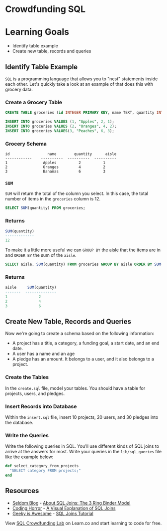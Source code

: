 # Crowdfunding SQL

# Learning Goals

- Identify table example  
- Create new table, records and queries

## Identify Table Example

`SQL` is a programming language that allows you to "nest" statements inside each other. Let's quickly take a look at an example of that does this with grocery data.

### Create a Grocery Table

```sql
CREATE TABLE groceries (id INTEGER PRIMARY KEY, name TEXT, quantity INTEGER, aisle INTEGER);

INSERT INTO groceries VALUES (1, "Apples", 2, 1);
INSERT INTO groceries VALUES (2, "Oranges", 4, 2);
INSERT INTO groceries VALUES(3, "Peaches", 6, 3);
```

### Grocery Schema
```
id                 name        quantity      aisle       
------------    ----------  ----------  ----------  
1                Apples          2          1
2                Oranges         4          2    
3                Bananas         6          3   
```

### `SUM`

`SUM` will return the total of the column you select. In this case, the total number of items in the `groceries` column is 12.

```sql
SELECT SUM(quantity) FROM groceries;
```

### Returns

```sql
SUM(quantity)
-------------
12
```

To make it a little more useful we can `GROUP BY` the aisle that the items are in and `ORDER BY` the sum of the `aisle`.

```sql
SELECT aisle, SUM(quantity) FROM groceries GROUP BY aisle ORDER BY SUM(quantity);
```

### Returns
```sql
aisle	  SUM(quantity)
-------  --------------
1	           2
2	           4
3	           6
```

## Create New Table, Records and Queries

Now we're going to create a schema based on the following information:

- A project has a title, a category, a funding goal, a start date, and an end date.
- A user has a name and an age
- A pledge has an amount. It belongs to a user, and it also belongs to a project.

### Create the Tables

In the `create.sql` file, model your tables. You should have a table for projects, users, and pledges.

### Insert Records into Database

Within the `insert.sql` file, insert 10 projects, 20 users, and 30 pledges into the database.

### Write the Queries

Write the following queries in SQL. You'll use different kinds of SQL joins to arrive at the answers for most. Write your queries in the `lib/sql_queries` file like the example below:
```ruby
def select_category_from_projects
  "SELECT category FROM projects;"
end
```

## Resources
* [Seldom Blog](http://blog.seldomatt.com/) - [About SQL Joins: The 3 Ring Binder Model](http://blog.seldomatt.com/blog/2012/10/17/about-sql-joins-the-3-ring-binder-model/)
* [Coding Horror](http://blog.codinghorror.com/) - [A Visual Explanation of SQL Joins](http://blog.codinghorror.com/a-visual-explanation-of-sql-joins/)
* [Geeky is Awesome](http://geekyisawesome.blogspot.com/) - [SQL Joins Tutorial](http://geekyisawesome.blogspot.com/2011/03/sql-joins-tutorial.html)

<p data-visibility='hidden'>View <a href='https://learn.co/lessons/sql-crowdfunding-lab' title='SQL Crowdfunding Lab'>SQL Crowdfunding Lab</a> on Learn.co and start learning to code for free.</p>
